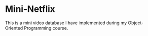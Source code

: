 # Mini-Netflix
This is a mini video database I have implemented during my Object-Oriented Programming course.
